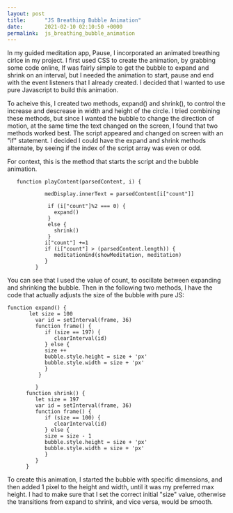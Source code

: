 ```yaml
---
layout: post
title:      "JS Breathing Bubble Animation"
date:       2021-02-10 02:10:50 +0000
permalink:  js_breathing_bubble_animation
---
```


In my guided meditation app, Pause, I incorporated an animated breathing cirlce in my project. I first used CSS to create the animation, by grabbing some code online, If was fairly simple to get the bubble to expand and shrink on an interval, but I needed the animation to start, pause and end with the event listeners that I already created. I decided that I wanted to use pure Javascript to build this animation. 

To acheive this, I created two methods, expand() and shrink(), to control the increase and descrease in width and height of the circle. I tried combining these methods, but since I wanted the bubble to change the direction of motion, at the same time the text changed on the screen, I found that two methods worked best. The script appeared and changed on screen with an "if" statement. I decided I could have the expand and shrink methods alternate, by seeing if the index of the script array was even or odd.

For context, this is the method that starts the script and the bubble animation. 

```
   function playContent(parsedContent, i) {
            
            medDisplay.innerText = parsedContent[i["count"]]
            
             if (i["count"]%2 === 0) {
               expand()     
             }
             else {
               shrink() 
             }
            i["count"] +=1
            if (i["count"] > (parsedContent.length)) {  
               meditationEnd(showMeditation, meditation)   
            }
         }
```

You can see that I used the value of count, to oscillate between expanding and shrinking the bubble. Then in the following two methods, I have the code that actually adjusts the size of the bubble with pure JS:

```
function expand() {
       let size = 100
         var id = setInterval(frame, 36)
         function frame() {
            if (size == 197) {
               clearInterval(id) 
            } else {
            size ++
            bubble.style.height = size + 'px'
            bubble.style.width = size + 'px'
            }
          }
         
         }
      function shrink() {
         let size = 197
         var id = setInterval(frame, 36)
         function frame() { 
            if (size == 100) {
               clearInterval(id)
            } else {   
            size = size - 1
            bubble.style.height = size + 'px'
            bubble.style.width = size + 'px'
            }
         }
      }
```

To create this animation, I started the bubble with specific dimensions, and then added 1 pixel to the height and width, until it was my preferred max height. I had to make sure that I set the correct initial "size" value, otherwise the transitions from expand to shrink, and vice versa, would be smooth.  


